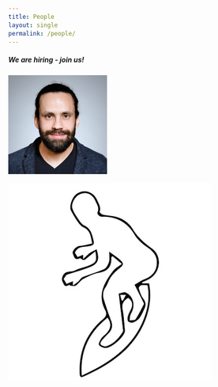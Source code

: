 ```yaml
---
title: People
layout: single
permalink: /people/
---
```

<h5> We are hiring - join us! </h5>

<div class="people_row">

![PI](/assets/images/MarceloMattar2.png "Marcelo Mattar")

![member](/assets/images/surfer.jpeg "You?")

</div>



